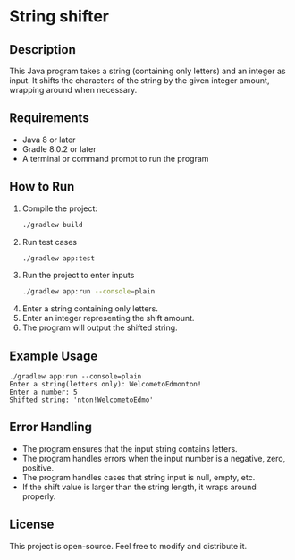 # String shifter


## Description
This Java program takes a string (containing only letters) and an integer as input. It shifts the characters of the string by the given integer amount, wrapping around when necessary.

## Requirements
- Java 8 or later
- Gradle 8.0.2 or later 
- A terminal or command prompt to run the program


## How to Run
1. Compile the project:
   ```sh
   ./gradlew build

2. Run test cases
    ```sh
    ./gradlew app:test

3. Run the project to enter inputs
    ```sh
    ./gradlew app:run --console=plain

4. Enter a string containing only letters.
5. Enter an integer representing the shift amount.
6. The program will output the shifted string.

## Example Usage

    ./gradlew app:run --console=plain
    Enter a string(letters only): WelcometoEdmonton!
    Enter a number: 5
    Shifted string: 'nton!WelcometoEdmo'

## Error Handling
* The program ensures that the input string contains  letters.
* The program handles errors when the input number is a negative, zero, positive.
* The program handles cases that string input is null, empty, etc.
* If the shift value is larger than the string length, it wraps around properly.

## License
This project is open-source. Feel free to modify and distribute it.